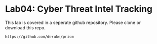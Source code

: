 # Lab04: Cyber Threat Intel Tracking

This lab is covered in a seperate github repository.
Please clone or download this repo.

    https://github.com/deruke/prism

